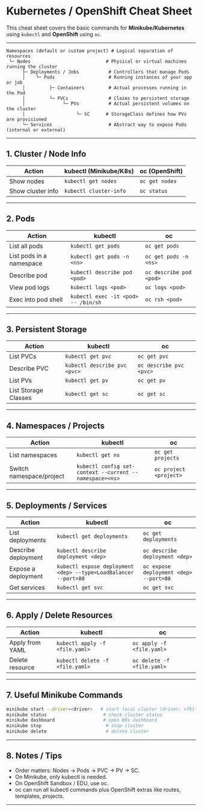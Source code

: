 # Kubernetes / OpenShift Cheat Sheet

This cheat sheet covers the basic commands for **Minikube/Kubernetes** using `kubectl` and **OpenShift** using `oc`.

---

```
Namespaces (default or custom project) # Logical separation of resources
 └─ Nodes                            # Physical or virtual machines running the cluster
      ├─ Deployments / Jobs           # Controllers that manage Pods
      │    └─ Pods                    # Running instances of your app or job
      │         ├─ Containers         # Actual processes running in the Pod
      │         └─ PVCs               # Claims to persistent storage
      │              └─ PVs           # Actual persistent volumes on the cluster
      │                   └─ SC      # StorageClass defines how PVs are provisioned
      └─ Services                     # Abstract way to expose Pods (internal or external)
```

---

## 1. Cluster / Node Info

| Action                    | kubectl (Minikube/K8s)        | oc (OpenShift)                  |
|----------------------------|-------------------------------|--------------------------------|
| Show nodes                 | `kubectl get nodes`           | `oc get nodes`                 |
| Show cluster info          | `kubectl cluster-info`        | `oc status`                    |

---

## 2. Pods

| Action                     | kubectl                       | oc                              |
|-----------------------------|-------------------------------|--------------------------------|
| List all pods               | `kubectl get pods`            | `oc get pods`                  |
| List pods in a namespace    | `kubectl get pods -n <ns>`    | `oc get pods -n <ns>`          |
| Describe pod                | `kubectl describe pod <pod>`  | `oc describe pod <pod>`        |
| View pod logs               | `kubectl logs <pod>`          | `oc logs <pod>`                |
| Exec into pod shell         | `kubectl exec -it <pod> -- /bin/sh` | `oc rsh <pod>`           |

---

## 3. Persistent Storage

| Action                     | kubectl                       | oc                              |
|-----------------------------|-------------------------------|--------------------------------|
| List PVCs                   | `kubectl get pvc`             | `oc get pvc`                   |
| Describe PVC                | `kubectl describe pvc <pvc>` | `oc describe pvc <pvc>`       |
| List PVs                    | `kubectl get pv`              | `oc get pv`                    |
| List Storage Classes        | `kubectl get sc`              | `oc get sc`                    |

---

## 4. Namespaces / Projects

| Action                     | kubectl                       | oc                              |
|-----------------------------|-------------------------------|--------------------------------|
| List namespaces             | `kubectl get ns`              | `oc get projects`              |
| Switch namespace/project    | `kubectl config set-context --current --namespace=<ns>` | `oc project <project>` |

---

## 5. Deployments / Services

| Action                     | kubectl                       | oc                              |
|-----------------------------|-------------------------------|--------------------------------|
| List deployments            | `kubectl get deployments`     | `oc get deployments`           |
| Describe deployment         | `kubectl describe deployment <dep>` | `oc describe deployment <dep>` |
| Expose a deployment         | `kubectl expose deployment <dep> --type=LoadBalancer --port=80` | `oc expose deployment <dep> --port=80` |
| Get services                | `kubectl get svc`             | `oc get svc`                   |

---

## 6. Apply / Delete Resources

| Action                     | kubectl                       | oc                              |
|-----------------------------|-------------------------------|--------------------------------|
| Apply from YAML             | `kubectl apply -f <file.yaml>` | `oc apply -f <file.yaml>`      |
| Delete resource             | `kubectl delete -f <file.yaml>` | `oc delete -f <file.yaml>`    |

---

## 7. Useful Minikube Commands

```bash
minikube start --driver=<driver>   # start local cluster (driver: vfkit, docker, podman)
minikube status                     # check cluster status
minikube dashboard                  # open K8s dashboard
minikube stop                        # stop cluster
minikube delete                      # delete cluster
```

---

## 8. Notes / Tips

- Order matters: Nodes → Pods → PVC → PV → SC.
- On Minikube, only kubectl is needed.
- On OpenShift Sandbox / EDU, use oc.
- oc can run all kubectl commands plus OpenShift extras like routes, templates, projects.

---